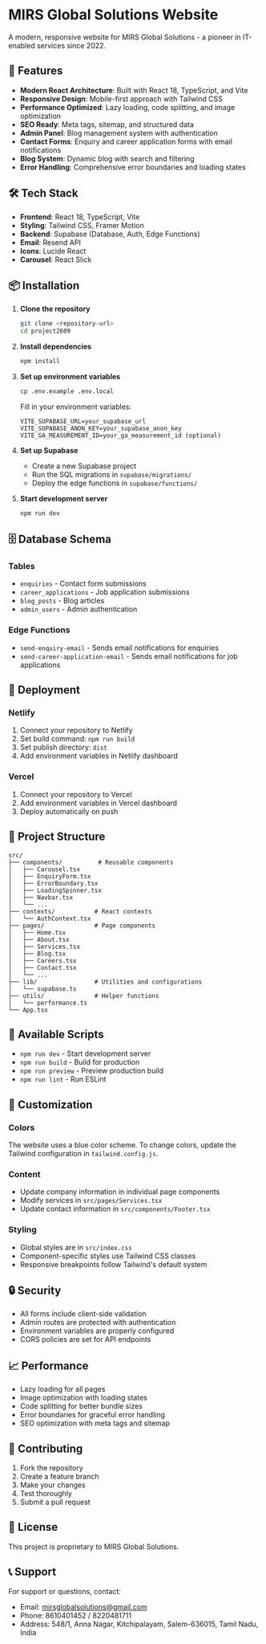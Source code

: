 # MIRS Global Solutions Website

A modern, responsive website for MIRS Global Solutions - a pioneer in IT-enabled services since 2022.

## 🚀 Features

- **Modern React Architecture**: Built with React 18, TypeScript, and Vite
- **Responsive Design**: Mobile-first approach with Tailwind CSS
- **Performance Optimized**: Lazy loading, code splitting, and image optimization
- **SEO Ready**: Meta tags, sitemap, and structured data
- **Admin Panel**: Blog management system with authentication
- **Contact Forms**: Enquiry and career application forms with email notifications
- **Blog System**: Dynamic blog with search and filtering
- **Error Handling**: Comprehensive error boundaries and loading states

## 🛠️ Tech Stack

- **Frontend**: React 18, TypeScript, Vite
- **Styling**: Tailwind CSS, Framer Motion
- **Backend**: Supabase (Database, Auth, Edge Functions)
- **Email**: Resend API
- **Icons**: Lucide React
- **Carousel**: React Slick

## 📦 Installation

1. **Clone the repository**
   ```bash
   git clone <repository-url>
   cd project2609
   ```

2. **Install dependencies**
   ```bash
   npm install
   ```

3. **Set up environment variables**
   ```bash
   cp .env.example .env.local
   ```
   
   Fill in your environment variables:
   ```env
   VITE_SUPABASE_URL=your_supabase_url
   VITE_SUPABASE_ANON_KEY=your_supabase_anon_key
   VITE_GA_MEASUREMENT_ID=your_ga_measurement_id (optional)
   ```

4. **Set up Supabase**
   - Create a new Supabase project
   - Run the SQL migrations in `supabase/migrations/`
   - Deploy the edge functions in `supabase/functions/`

5. **Start development server**
   ```bash
   npm run dev
   ```

## 🗄️ Database Schema

### Tables
- `enquiries` - Contact form submissions
- `career_applications` - Job application submissions
- `blog_posts` - Blog articles
- `admin_users` - Admin authentication

### Edge Functions
- `send-enquiry-email` - Sends email notifications for enquiries
- `send-career-application-email` - Sends email notifications for job applications

## 🚀 Deployment

### Netlify
1. Connect your repository to Netlify
2. Set build command: `npm run build`
3. Set publish directory: `dist`
4. Add environment variables in Netlify dashboard

### Vercel
1. Connect your repository to Vercel
2. Add environment variables in Vercel dashboard
3. Deploy automatically on push

## 📁 Project Structure

```
src/
├── components/          # Reusable components
│   ├── Carousel.tsx
│   ├── EnquiryForm.tsx
│   ├── ErrorBoundary.tsx
│   ├── LoadingSpinner.tsx
│   ├── Navbar.tsx
│   └── ...
├── contexts/           # React contexts
│   └── AuthContext.tsx
├── pages/              # Page components
│   ├── Home.tsx
│   ├── About.tsx
│   ├── Services.tsx
│   ├── Blog.tsx
│   ├── Careers.tsx
│   ├── Contact.tsx
│   └── ...
├── lib/                # Utilities and configurations
│   └── supabase.ts
├── utils/              # Helper functions
│   └── performance.ts
└── App.tsx
```

## 🔧 Available Scripts

- `npm run dev` - Start development server
- `npm run build` - Build for production
- `npm run preview` - Preview production build
- `npm run lint` - Run ESLint

## 🎨 Customization

### Colors
The website uses a blue color scheme. To change colors, update the Tailwind configuration in `tailwind.config.js`.

### Content
- Update company information in individual page components
- Modify services in `src/pages/Services.tsx`
- Update contact information in `src/components/Footer.tsx`

### Styling
- Global styles are in `src/index.css`
- Component-specific styles use Tailwind CSS classes
- Responsive breakpoints follow Tailwind's default system

## 🔒 Security

- All forms include client-side validation
- Admin routes are protected with authentication
- Environment variables are properly configured
- CORS policies are set for API endpoints

## 📈 Performance

- Lazy loading for all pages
- Image optimization with loading states
- Code splitting for better bundle sizes
- Error boundaries for graceful error handling
- SEO optimization with meta tags and sitemap

## 🤝 Contributing

1. Fork the repository
2. Create a feature branch
3. Make your changes
4. Test thoroughly
5. Submit a pull request

## 📄 License

This project is proprietary to MIRS Global Solutions.

## 📞 Support

For support or questions, contact:
- Email: mirsglobalsolutions@gmail.com
- Phone: 8610401452 / 8220481711
- Address: 548/1, Anna Nagar, Kitchipalayam, Salem-636015, Tamil Nadu, India





